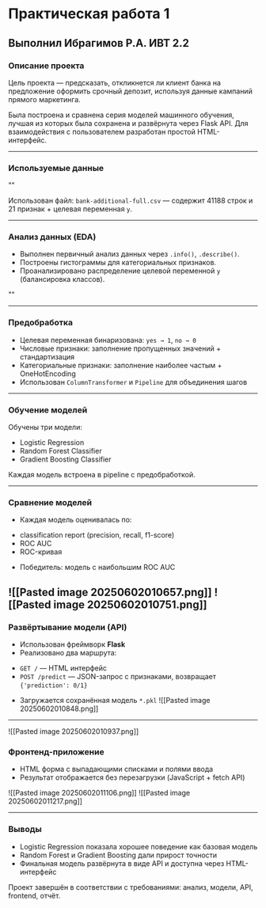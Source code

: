 # Практическая работа 1 
## Выполнил Ибрагимов Р.А. ИВТ 2.2

### Описание проекта

Цель проекта — предсказать, откликнется ли клиент банка на предложение оформить срочный депозит, используя данные кампаний прямого маркетинга.

Была построена и сравнена серия моделей машинного обучения, лучшая из которых была сохранена и развёрнута через Flask API. Для взаимодействия с пользователем разработан простой HTML-интерфейс.

---

### Используемые данные

""

Использован файл: `bank-additional-full.csv` — содержит 41188 строк и 21 признак + целевая переменная `y`.

---

### Анализ данных (EDA)

* Выполнен первичный анализ данных через `.info()`, `.describe()`.
* Построены гистограммы для категориальных признаков.
* Проанализировано распределение целевой переменной `y` (балансировка классов).

""

---

### Предобработка

- Целевая переменная бинаризована: `yes → 1`, `no → 0`
- Числовые признаки: заполнение пропущенных значений + стандартизация
- Категориальные признаки: заполнение наиболее частым + OneHotEncoding
- Использован `ColumnTransformer` и `Pipeline` для объединения шагов

---

### Обучение моделей

Обучены три модели:

- Logistic Regression
- Random Forest Classifier
- Gradient Boosting Classifier

Каждая модель встроена в pipeline с предобработкой.

---

### Сравнение моделей

- Каждая модель оценивалась по:
+ classification report (precision, recall, f1-score)
+ ROC AUC
+ ROC-кривая
- Победитель: модель с наибольшим ROC AUC

![[Pasted image 20250602010657.png]]
![[Pasted image 20250602010751.png]]
---

### Развёртывание модели (API)

- Использован фреймворк **Flask**
- Реализовано два маршрута:
+ `GET /` — HTML интерфейс
+ `POST /predict` — JSON-запрос с признаками, возвращает `{'prediction': 0/1}`
- Загружается сохранённая модель `*.pkl`
![[Pasted image 20250602010848.png]]
---
![[Pasted image 20250602010937.png]]
### Фронтенд-приложение

- HTML форма с выпадающими списками и полями ввода
- Результат отображается без перезагрузки (JavaScript + fetch API)

![[Pasted image 20250602011106.png]]
![[Pasted image 20250602011217.png]]

---

### Выводы

- Logistic Regression показала хорошее поведение как базовая модель
- Random Forest и Gradient Boosting дали прирост точности
- Финальная модель развёрнута в виде API и доступна через HTML-интерфейс

Проект завершён в соответствии с требованиями: анализ, модели, API, frontend, отчёт.